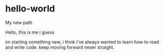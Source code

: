 # hello-world
My new path


Hello, this is me i guess

im starting something new, i think i've always wanted to learn how to read and write code.  keep moving forward never straight.
